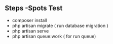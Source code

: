 
## Steps -Spots Test


- composer install
- php artisan migrate ( run database migration )
- php artisan serve 
- php artisan queue:work  ( for run queue)


